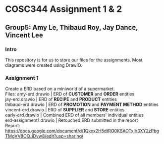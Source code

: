 # COSC344 Assignment 1 & 2
## Group5: Amy Le, Thibaud Roy, Jay Dance, Vincent Lee

### Intro
This repository is for us to store our files for the assignments. Most diagrams were created using DrawIO.

### Assignment 1
Create a ERD based on a miniworld of a supermarket.\
Files:  amy-erd.drawio          |   ERD of **CUSTOMER** and **ORDER** entities\
        jay-erd.drawio          |   ERD of **RECIPE** and **PRODUCT** entities\
        thibaud-erd.drawio      |   ERD of **PROMOTION** and **PAYMENT METHOD** entities\
        vincent-erd.drawio      |   ERD of **SUPPLIER** and **STORE** entities\
        early-erd.drawio        |   Combined ERD of all members' individual entities\
        erd-assignment1.drawio  |   Retouched ERD submitted in the report\
Report: https://docs.google.com/document/d/1Qkxx2H5dtRO0KSAOTxIir3XY2zPbgTMgVV8OQ_iDvw8/edit?usp=sharing\
